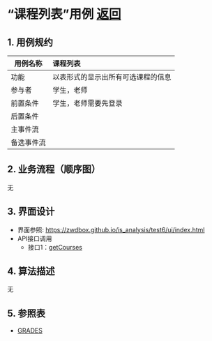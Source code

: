 ﻿<!-- markdownlint-disable MD033-->
<!-- 禁止MD033类型的警告 https://www.npmjs.com/package/markdownlint -->

# “课程列表”用例 [返回](../README.md)
## 1. 用例规约

|用例名称|课程列表|
|-------|:-------------|
|功能|以表形式的显示出所有可选课程的信息|
|参与者|学生，老师|
|前置条件|学生，老师需要先登录|
|后置条件| |
|主事件流| |
|备选事件流| |

## 2. 业务流程（顺序图） 

无

## 3. 界面设计
- 界面参照: https://zwdbox.github.io/is_analysis/test6/ui/index.html
- API接口调用
    - 接口1：[getCourses](../Interface/getCourses.md) 

## 4. 算法描述

无
    
## 5. 参照表

- [GRADES](../数据库设计.md/#GRADES)





